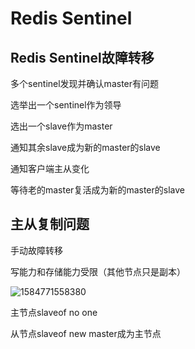 # Redis Sentinel

## Redis Sentinel故障转移 

多个sentinel发现并确认master有问题

选举出一个sentinel作为领导

选出一个slave作为master

通知其余slave成为新的master的slave

通知客户端主从变化 

等待老的master复活成为新的master的slave

## 主从复制问题

手动故障转移

写能力和存储能力受限（其他节点只是副本）

![1584771558380](F:\GITHUB-BLOG\hexo\source\_posts\RedisSentinel\1584771558380.png)

主节点slaveof no one

从节点slaveof new master成为主节点 

